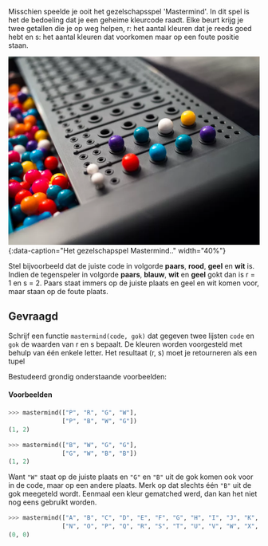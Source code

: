 Misschien speelde je ooit het gezelschapsspel 'Mastermind'. In dit spel is het de bedoeling dat je een geheime kleurcode raadt. Elke beurt krijg je twee getallen die je op weg helpen, r: het aantal kleuren dat je reeds goed hebt en s: het aantal kleuren dat voorkomen maar op een foute positie staan.

![Het gezelschapspel Mastermind.](media/mastermind.png "Het gezelschapspel Mastermind."){:data-caption="Het gezelschapspel Mastermind.." width="40%"}

Stel bijvoorbeeld dat de juiste code in volgorde **paars**, **rood**, **geel** en **wit** is. Indien de tegenspeler in volgorde **paars**, **blauw**, **wit** en **geel** gokt dan is r = 1 en s = 2. Paars staat immers op de juiste plaats en geel en wit komen voor, maar staan op de foute plaats.

## Gevraagd
Schrijf een functie `mastermind(code, gok)` dat gegeven twee lijsten `code` en `gok` de waarden van r en s bepaalt. De kleuren worden voorgesteld met behulp van één enkele letter. Het resultaat (r, s) moet je retourneren als een tupel

Bestudeerd grondig onderstaande voorbeelden:

#### Voorbeelden

```python
>>> mastermind(["P", "R", "G", "W"], 
               ["P", "B", "W", "G"])
(1, 2)
```

```python
>>> mastermind(["B", "W", "G", "G"], 
               ["G", "W", "B", "B"])
(1, 2)
```
Want `"W"` staat op de juiste plaats en `"G"` en `"B"` uit de gok komen ook voor in de code, maar op een andere plaats. Merk op dat slechts één `"B"` uit de gok meegeteld wordt. Eenmaal een kleur gematched werd, dan kan het niet nog eens gebruikt worden.

```python
>>> mastermind(["A", "B", "C", "D", "E", "F", "G", "H", "I", "J", "K", "L", "M"], 
               ["N", "O", "P", "Q", "R", "S", "T", "U", "V", "W", "X", "Y", "Z"])
(0, 0)
```
